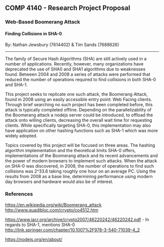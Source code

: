 ## COMP 4140 - Research Project Proposal ##
### Web-Based Boomerang Attack ###
#### Finding Collisions in SHA-0 ####
By: Nathan Jewsbury (7614402) & Tim Sands (7688626)
___

The family of Secure Hash Algorithms (SHA) are still actively used in a number of applications. Recently, however, many organizations have deprecated the use of SHA0 and SHA1 algorithms due to weaknesses found. Between 2004 and 2008 a series of attacks were performed that reduced the number of operations required to find collisions in both SHA-0 and SHA-1.

This project seeks to replicate one such attack, the Boomerang Attack, found in 2008 using an easily accessible entry point: Web Facing clients. Through brief searching no such project has been completed before, this attack is typically completed offline. Depending on the parallelizability of the Boomerang attack a nodejs server could be introduced, to offload the attack onto willing clients, decreasing the overall wait time for requesting clients.
While specifically targeting SHA-0, this implementation may also have application on other hashing functions such as SHA-1 which was more widely adopted.

Topics covered by this project will be focused on three areas. The hashing algorithm implementation and the theoretical limits SHA-0 offers, implementations of the Boomerang attack and its recent advancements and the power of modern browsers to implement such attacks. When the attack on SHA-0 was discovered, in 2008, the number of operations to find such collisions was 2^33.6 taking roughly one hour on an average PC. Using the results from 2008 as a base line, determining performance using modern day browsers and hardware would also be of interest.


### References ###
https://en.wikipedia.org/wiki/Boomerang_attack
http://www.quadibloc.com/crypto/co4512.htm

https://www.iacr.org/archive/crypto2007/46220242/46220242.pdf - In regards to SHA-1, mentions SHA-0
http://link.springer.com/chapter/10.1007%2F978-3-540-71039-4_2

https://nodejs.org/en/about/

